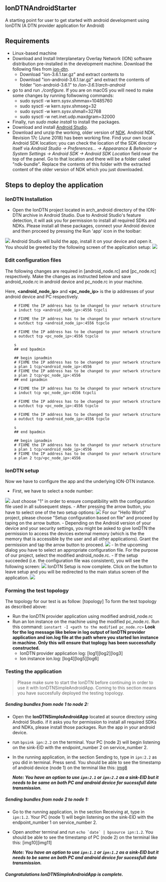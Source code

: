 ## IonDTNAndroidStarter
A starting point for user to get started with android development using IonDTN (A DTN provider application for Android)

## Requirements
- Linux-based machine
- Download and Install Interplanetary Overlay Network (ION) software distribution pre-installed in the development machine. Download the following files from [ion-dtn].
    - Download "ion-3.6.1.tar.gz" and extract contents to *<path>*
    - Download "ion-android-3.6.1.tar.gz" and extract the contents of folder "ion-android-3.6.1" to *<path>/ion-3.6.1/arch-android*
- go to *<path>* and run *./configure*. If you are on macOS you will need to make some changes by running follwowing commands:
    - 	sudo sysctl -w kern.sysv.shmmax=10485760
    - 	sudo sysctl -w kern.sysv.shmseg=32
    - 	sudo sysctl -w kern.sysv.shmall=32768 
    - 	sudo sysctl -w net.inet.udp.maxdgram=32000
- Finally, run *sudo make install* to install the packages.
- Download and install [Android Studio].
- Download and unzip the working, older version of [NDK]. Android NDK, Revision 17c (June 2018) has been working fine. Find your own local Android SDK location; you can check the location of the SDK directory itself via
*Android Studio -> Preferences... -> Appearance & Behavior -> System Settings -> Android SDK -> Android SDK Location* field near the top of the panel. 
Go to that location and there will be a folder called "ndk-bundle". Replace the contents of this folder with the extracted content of the older version of NDK which you just downloaded.

## Steps to deploy the application
### IonDTN Installation
- Open the IonDTN project located in arch_android directory of the ION-DTN archive in Android Studio. Due to Android Studio's feature detection, it will ask you for permission to install all required SDKs and NDKs. Please install all these packages, connect your Android device and then proceed by pressing the Run 'app' icon in the toolbar:
<img src = "./resources/run_app.png">
Android Studio will build the app, install it on your device and open it.
You should be greeted by the following screen of the application setup:
<img src="./resources/ion_dtn_setup_welcome.png">

### Edit configuration files
The following changes are required in [android_node.rc] and [pc_node.rc] respectively. Make the changes as instructed below and save android_node.rc in android device and pc_node.rc in your machine. 

Here, **<android_node_ip>** and **<pc_node_ip>** is the ip addresses of your android device and PC respectively.
```
    # FIXME the IP address has to be changed to your network structure
    a induct tcp <android_node_ip>:4556 tcpcli

    # FIXME the IP address has to be changed to your network structure
    a outduct tcp <android_node_ip>:4556 tcpclo

    # FIXME the IP address has to be changed to your network structure
    a outduct tcp <pc_node_ip>:4556 tcpclo

    s
    ## end bpadmin

    ## begin ipnadmin
    # FIXME the IP address has to be changed to your network structure
    a plan 1 tcp/<android_node_ip>:4556
    # FIXME the IP address has to be changed to your network structure
    a plan 2 tcp/<pc_node_ip>:4556
    ## end ipnadmin
```
```
    # FIXME the IP address has to be changed to your network structure
    a induct tcp <pc_node_ip>:4556 tcpcli

    # FIXME the IP address has to be changed to your network structure
    a outduct tcp <pc_node_ip>:4556 tcpclo

    # FIXME the IP address has to be changed to your network structure
    a outduct tcp <android_node_ip>:4556 tcpclo

    s
    ## end bpadmin

    ## begin ipnadmin
    # FIXME the IP address has to be changed to your network structure
    a plan 1 tcp/<android_node_ip>:4556
    # FIXME the IP address has to be changed to your network structure
    a plan 2 tcp/<pc_node_ip>:4556
```
### IonDTN setup
Now we have to configure the app and the underlying ION-DTN instance.

- First, we have to select a node number:
<img src="./resources/ion_dtn_setup_node_number.png">
Just choose "1" in order to ensure compatibility with the configuration file used in all subsequent steps.
- After pressing the arrow button, you have to select one of the two setup options:
<img src="./resources/ion_dtn_setup_init_selection.png">
For our "Hello World" project, please choose "Setup configuration based on file" and proceed by taping on the arrow button.
- Depending on the Android version of your device and your security settings, you might be asked to give IonDTN the permission to access the devices external memory (which is the the memory that is accessible by the user and all other applications). Grant the permission and tap the arrow button to proceed.
<img src="./resources/ion_dtn_setup_select_path.png">
- In the upcoming dialog you have to select an appropriate configuration file. For the purpose of our project, select the modified android_node.rc.
- If the setup succeeded (i.e. the configuration file was consistent), you will see the following screen:
<img src="./resources/ion_dtn_setup_complete.png">
IonDTN Setup is now complete. Click on the button to leave setup and you will be redirected to the main status screen of the application.
<img src="./resources/ion_dtn_status_fragment.png">

### Forming the test topology
The topology for our test is as follow:
[topology]
To form the test topology as described above:
- Run the IonDTN provider application using modified android_node.rc
- Run an Ion instance on the machine using the modified pc_node.rc. Run this command:
    ```ionstart -I <path to the modified pc_node.rc>```
**Look for the log message like below in log output of IonDTN provider application and ion.log file at the path where you started Ion instance in machine. Only this will ensure that toplogy has been successfully constructed.**
   - IonDTN provider application log:
        [log1][log2][log3]
    - Ion instance ion.log:
        [log4][log5][log6]

### Testing the application
> Please make sure to start the IonDTN before continuing in order to use it with IonDTNSimpleAndroidApp.
> Coming to this section means you have succesfully deployed the testing topology.
##### Sending bundles from node 1 to node 2:
- Open the **IonDTNSimpleAndroidApp** located at source directory using Android Studio. if it asks you for permission to install all required SDKs and NDKs, please install those packages. Run the app in your android device.
- run ```bpsink ipn:2.2``` on the terminal. Your PC (node 2) will begin listening on the sink-EID with the endpoint_number 2 on service_number 2.
- In the running application, in the section Sending to, type in ```ipn:2.2``` as you did in terminal. Press send. You should be able to see the timestamp of android device (node 1) on the terminal like this:
[img8][img9]

    ***Note: You have an option to use ```ipn:2.1``` or ```ipn:2.2``` as a sink-EID but it needs to be same on both PC and android device for sucessfull data transmission.***

##### Sending bundles from node 2 to node 1:
- Go to the running application, in the section Receiving at, type in ```ipn:1.2```. Your PC (node 1) will begin listening on the sink-EID with the endpoint_number 1 on service_number 2.
- Open another terminal and run ```echo `date` | bpsource ipn:1.2```. You should be able to see the timestamp of PC (node 2) on the terminal like this:
[img10][img11]

    ***Note: You have an option to use ```ipn:1.1``` or ```ipn:1.2``` as a sink-EID but it needs to be same on both PC and android device for sucessfull data transmission.***
    
##### Congratulations IonDTNSimpleAndroidApp is complete.





[Android Studio]: https://developer.android.com/studio/
[NDK]: https://developer.android.com/ndk/downloads/older_releases
[ion-dtn]: https://sourceforge.net/projects/ion-dtn/files/
[img1]:./resources/run_app.png
[img2]:<img src="./resources/ion_dtn_setup_welcome.png">
[img3]:<img src="./resources/ion_dtn_setup_node_number.png">
[img4]:<img src="./resources/ion_dtn_setup_init_selection.png">
[img5]:<img src="./resources/ion_dtn_setup_select_path.png">
[img6]:<img src="./resources/ion_dtn_setup_complete.png">
[img7]:<img src="./resources/ion_dtn_status_fragment.png">
[img8]:<img src="./resources/run_app.png">
[img9]:<img src="./resources/run_app.png">
[img10]:./resources/run_app.png
[img1`]:./resources/run_app.png

